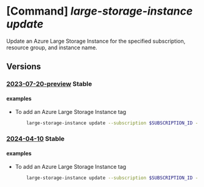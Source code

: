 # [Command] _large-storage-instance update_

Update an Azure Large Storage Instance for the specified subscription,
resource group, and instance name.

## Versions

### [2023-07-20-preview](/Resources/mgmt-plane/L3N1YnNjcmlwdGlvbnMve30vcmVzb3VyY2Vncm91cHMve30vcHJvdmlkZXJzL21pY3Jvc29mdC5henVyZWxhcmdlaW5zdGFuY2UvYXp1cmVsYXJnZXN0b3JhZ2VpbnN0YW5jZXMve30=/2023-07-20-preview.xml) **Stable**

<!-- mgmt-plane /subscriptions/{}/resourcegroups/{}/providers/microsoft.azurelargeinstance/azurelargestorageinstances/{} 2023-07-20-preview -->

#### examples

- To add an Azure Large Storage Instance tag
    ```bash
        large-storage-instance update --subscription $SUBSCRIPTION_ID --instance-name $INSTANCE_NAME --resource-group $RESOURCE_GROUP --tags newKey=value
    ```

### [2024-04-10](/Resources/mgmt-plane/L3N1YnNjcmlwdGlvbnMve30vcmVzb3VyY2Vncm91cHMve30vcHJvdmlkZXJzL21pY3Jvc29mdC5henVyZWxhcmdlaW5zdGFuY2UvYXp1cmVsYXJnZXN0b3JhZ2VpbnN0YW5jZXMve30=/2024-04-10.xml) **Stable**

<!-- mgmt-plane /subscriptions/{}/resourcegroups/{}/providers/microsoft.azurelargeinstance/azurelargestorageinstances/{} 2024-04-10 -->

#### examples

- To add an Azure Large Storage Instance tag
    ```bash
        large-storage-instance update --subscription $SUBSCRIPTION_ID --instance-name $INSTANCE_NAME --resource-group $RESOURCE_GROUP --tags newKey=value
    ```

